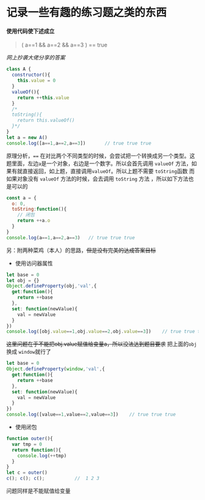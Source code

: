 
# 记录一些有趣的练习题之类的东西


#### 使用代码使下述成立

> ( a==1 && a==2 && a==3 ) == true

*网上抄袭大佬分享的答案*

```js
class A {
  constructor(){
    this.value = 0
  }
  valueOf(){
    return ++this.value
  }
  /*
  toString(){
    return this.valueOf()
  }*/
}
let a = new A()
console.log([a==1,a==2,a==3])       // true true true
```

原理分析，`==` 在对比两个不同类型的时候，会尝试把一个转换成另一个类型。这题里面，左边`a`是一个对象，右边是一个数字。所以会首先调用 `valueOf` 方法，如果有就直接返回，如上题，直接调用`valueOf`。所以上题不需要 `toString`函数
而如果对象没有 `valueOf` 方法的时候，会去调用 `toString` 方法 ，所以如下方法也是可以的

```js
const a = {
  o: 0,
  toString:function(){
    // 闭包
    return ++a.o
  }
}
console.log(a==1,a==2,a==3)   // true true true
```



另：附两种菜鸡（本人）的思路，~~但是没有完美的达成答案目标~~

* 使用访问器属性

```js
let base = 0
let obj = {}
Object.defineProperty(obj,'val',{
  get:function(){
    return ++base
  },
  set: function(newValue){
    val = newValue
  }
})
console.log([obj.value==1,obj.value==2,obj.value==3])    // true true true
```
~~这里问题在于不能把obj.value赋值给变量a，所以没法达到题目要求~~
把上面的`obj`换成 `window`就行了
```js
let base = 0
Object.defineProperty(window,'val',{
  get:function(){
    return ++base
  },
  set: function(newValue){
    val = newValue
  }
})
console.log([value==1,value==2,value==3])    // true true true
```

* 使用闭包

```js
function outer(){
  var tmp = 0
  return function(){
    console.log(++tmp)
  }
}
let c = outer()
c(); c(); c();           //  1 2 3
```
问题同样是不能赋值给变量 


